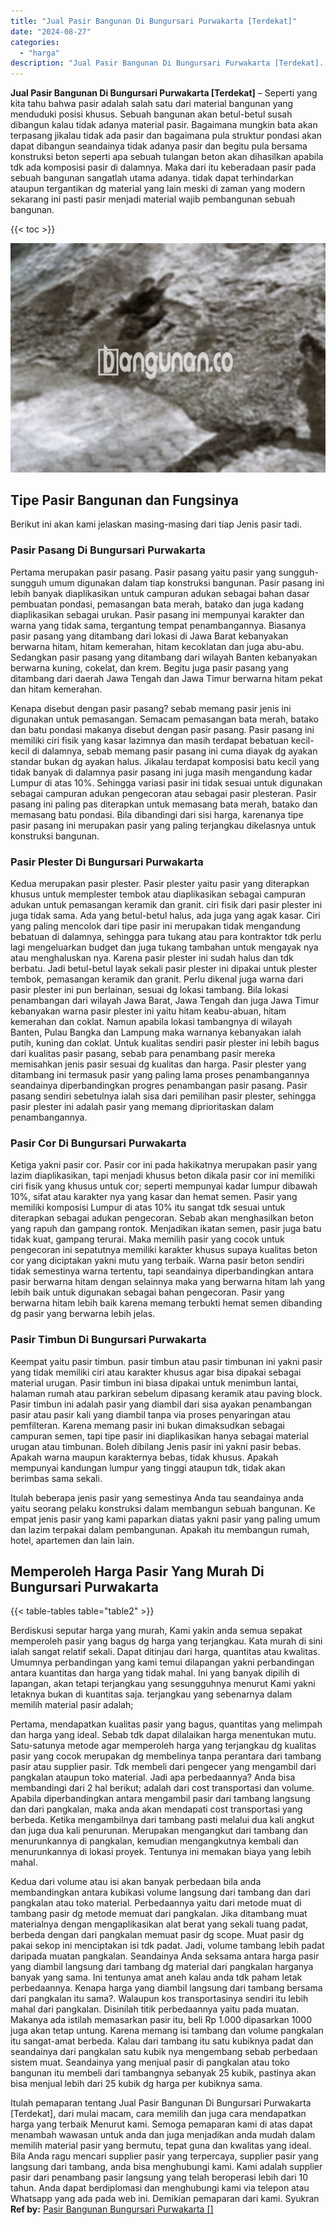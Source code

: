 ```yaml
---
title: "Jual Pasir Bangunan Di Bungursari Purwakarta [Terdekat]"
date: "2024-08-27"
categories: 
  - "harga"
description: "Jual Pasir Bangunan Di Bungursari Purwakarta [Terdekat]. Itulah pemaparan tentang Jual Pasir Bangunan Di Bungursari Purwakarta [Terdekat], dari mulai macam..."
---
```


**Jual Pasir Bangunan Di Bungursari Purwakarta \[Terdekat\]** – Seperti yang kita tahu bahwa pasir adalah salah satu dari material bangunan yang menduduki posisi khusus. Sebuah bangunan akan betul-betul susah dibangun kalau tidak adanya material pasir. Bagaimana mungkin bata akan terpasang jikalau tidak ada pasir dan bagaimana pula struktur pondasi akan dapat dibangun seandainya tidak adanya pasir dan begitu pula bersama konstruksi beton seperti apa sebuah tulangan beton akan dihasilkan apabila tdk ada komposisi pasir di dalamnya. Maka dari itu keberadaan pasir pada sebuah bangunan sangatlah utama adanya. tidak dapat terhindarkan ataupun tergantikan dg material yang lain meski di zaman yang modern sekarang ini pasti pasir menjadi material wajib pembangunan sebuah bangunan.

{{< toc >}}

![Jual Pasir Bangunan Di Bungursari Purwakarta [Terdekat]](/images/jual-pasir-bangunan-36.png)

## Tipe Pasir Bangunan dan Fungsinya

Berikut ini akan kami jelaskan masing-masing dari tiap Jenis pasir tadi.

### Pasir Pasang Di Bungursari Purwakarta

Pertama merupakan pasir pasang. Pasir pasang yaitu pasir yang sungguh-sungguh umum digunakan dalam tiap konstruksi bangunan. Pasir pasang ini lebih banyak diaplikasikan untuk campuran adukan sebagai bahan dasar pembuatan pondasi, pemasangan bata merah, batako dan juga kadang diaplikasikan sebagai urukan. Pasir pasang ini mempunyai karakter dan warna yang tidak sama, tergantung tempat penambangannya. Biasanya pasir pasang yang ditambang dari lokasi di Jawa Barat kebanyakan berwarna hitam, hitam kemerahan, hitam kecoklatan dan juga abu-abu. Sedangkan pasir pasang yang ditambang dari wilayah Banten kebanyakan berwarna kuning, cokelat, dan krem. Begitu juga pasir pasang yang ditambang dari daerah Jawa Tengah dan Jawa Timur berwarna hitam pekat dan hitam kemerahan.

Kenapa disebut dengan pasir pasang? sebab memang pasir jenis ini digunakan untuk pemasangan. Semacam pemasangan bata merah, batako dan batu pondasi makanya disebut dengan pasir pasang. Pasir pasang ini memiliki ciri fisik yang kasar lazimnya dan masih terdapat bebatuan kecil-kecil di dalamnya, sebab memang pasir pasang ini cuma diayak dg ayakan standar bukan dg ayakan halus. Jikalau terdapat komposisi batu kecil yang tidak banyak di dalamnya pasir pasang ini juga masih mengandung kadar Lumpur di atas 10%. Sehingga variasi pasir ini tidak sesuai untuk digunakan sebagai campuran adukan pengecoran atau sebagai pasir plesteran. Pasir pasang ini paling pas diterapkan untuk memasang bata merah, batako dan memasang batu pondasi. Bila dibandingi dari sisi harga, karenanya tipe pasir pasang ini merupakan pasir yang paling terjangkau dikelasnya untuk konstruksi bangunan.

### Pasir Plester Di Bungursari Purwakarta

Kedua merupakan pasir plester. Pasir plester yaitu pasir yang diterapkan khusus untuk memplester tembok atau diaplikasikan sebagai campuran adukan untuk pemasangan keramik dan granit. ciri fisik dari pasir plester ini juga tidak sama. Ada yang betul-betul halus, ada juga yang agak kasar. Ciri yang paling mencolok dari tipe pasir ini merupakan tidak mengandung bebatuan di dalamnya, sehingga para tukang atau para kontraktor tdk perlu lagi mengeluarkan budget dan juga tukang tambahan untuk mengayak nya atau menghaluskan nya. Karena pasir plester ini sudah halus dan tdk berbatu. Jadi betul-betul layak sekali pasir plester ini dipakai untuk plester tembok, pemasangan keramik dan granit. Perlu dikenal juga warna dari pasir plester ini pun berlainan, sesuai dg lokasi tambang. Bila lokasi penambangan dari wilayah Jawa Barat, Jawa Tengah dan juga Jawa Timur kebanyakan warna pasir plester ini yaitu hitam keabu-abuan, hitam kemerahan dan coklat. Namun apabila lokasi tambangnya di wilayah Banten, Pulau Bangka dan Lampung maka warnanya kebanyakan ialah putih, kuning dan coklat. Untuk kualitas sendiri pasir plester ini lebih bagus dari kualitas pasir pasang, sebab para penambang pasir mereka memisahkan jenis pasir sesuai dg kualitas dan harga. Pasir plester yang ditambang ini termasuk pasir yang paling lama proses penambangannya seandainya diperbandingkan progres penambangan pasir pasang. Pasir pasang sendiri sebetulnya ialah sisa dari pemilihan pasir plester, sehingga pasir plester ini adalah pasir yang memang diprioritaskan dalam penambangannya.

### Pasir Cor Di Bungursari Purwakarta

Ketiga yakni pasir cor. Pasir cor ini pada hakikatnya merupakan pasir yang lazim diaplikasikan, tapi menjadi khusus beton dikala pasir cor ini memiliki ciri fisik yang khusus untuk cor; seperti mempunyai kadar lumpur dibawah 10%, sifat atau karakter nya yang kasar dan hemat semen. Pasir yang memiliki komposisi Lumpur di atas 10% itu sangat tdk sesuai untuk diterapkan sebagai adukan pengecoran. Sebab akan menghasilkan beton yang rapuh dan gampang rontok. Menjadikan ikatan semen, pasir juga batu tidak kuat, gampang terurai. Maka memilih pasir yang cocok untuk pengecoran ini sepatutnya memiliki karakter khusus supaya kualitas beton cor yang diciptakan yakni mutu yang terbaik. Warna pasir beton sendiri tidak semestinya warna tertentu, tapi seandainya diperbandingkan antara pasir berwarna hitam dengan selainnya maka yang berwarna hitam lah yang lebih baik untuk digunakan sebagai bahan pengecoran. Pasir yang berwarna hitam lebih baik karena memang terbukti hemat semen dibanding dg pasir yang berwarna lebih jelas.

### Pasir Timbun Di Bungursari Purwakarta

Keempat yaitu pasir timbun. pasir timbun atau pasir timbunan ini yakni pasir yang tidak memiliki ciri atau karakter khusus agar bisa dipakai sebagai material urugan. Pasir timbun ini biasa dipakai untuk menimbun lantai, halaman rumah atau parkiran sebelum dipasang keramik atau paving block. Pasir timbun ini adalah pasir yang diambil dari sisa ayakan penambangan pasir atau pasir kali yang diambil tanpa via proses penyaringan atau pemfilteran. Karena memang pasir ini bukan dimaksudkan sebagai campuran semen, tapi tipe pasir ini diaplikasikan hanya sebagai material urugan atau timbunan. Boleh dibilang Jenis pasir ini yakni pasir bebas. Apakah warna maupun karakternya bebas, tidak khusus. Apakah mempunyai kandungan lumpur yang tinggi ataupun tdk, tidak akan berimbas sama sekali.

Itulah beberapa jenis pasir yang semestinya Anda tau seandainya anda yaitu seorang pelaku konstruksi dalam membangun sebuah bangunan. Ke empat jenis pasir yang kami paparkan diatas yakni pasir yang paling umum dan lazim terpakai dalam pembangunan. Apakah itu membangun rumah, hotel, apartemen dan lain lain.

## Memperoleh Harga Pasir Yang Murah Di Bungursari Purwakarta

{{< table-tables table="table2" >}}

Berdiskusi seputar harga yang murah, Kami yakin anda semua sepakat memperoleh pasir yang bagus dg harga yang terjangkau. Kata murah di sini ialah sangat relatif sekali. Dapat ditinjau dari harga, quantitas atau kwalitas. Umumnya perbandingan yang kami temui dilapangan yakni perbandingan antara kuantitas dan harga yang tidak mahal. Ini yang banyak dipilih di lapangan, akan tetapi terjangkau yang sesungguhnya menurut Kami yakni letaknya bukan di kuantitas saja. terjangkau yang sebenarnya dalam memilih material pasir adalah;

Pertama, mendapatkan kualitas pasir yang bagus, quantitas yang melimpah dan harga yang ideal. Sebab tdk dapat dilalaikan harga menentukan mutu. Satu-satunya metode agar memperoleh harga yang terjangkau dg kualitas pasir yang cocok merupakan dg membelinya tanpa perantara dari tambang pasir atau supplier pasir. Tdk membeli dari pengecer yang mengambil dari pangkalan ataupun toko material. Jadi apa perbedaannya? Anda bisa membandingi dari 2 hal berikut; adalah dari cost transportasi dan volume. Apabila diperbandingkan antara mengambil pasir dari tambang langsung dan dari pangkalan, maka anda akan mendapati cost transportasi yang berbeda. Ketika mengambilnya dari tambang pasti melalui dua kali angkut dan juga dua kali penurunan. Merupakan mengangkut dari tambang dan menurunkannya di pangkalan, kemudian mengangkutnya kembali dan menurunkannya di lokasi proyek. Tentunya ini memakan biaya yang lebih mahal.

Kedua dari volume atau isi akan banyak perbedaan bila anda membandingkan antara kubikasi volume langsung dari tambang dan dari pangkalan atau toko material. Perbedaannya yaitu dari metode muat di tambang pasir dg metode memuat dari pangkalan. Jika ditambang muat materialnya dengan mengaplikasikan alat berat yang sekali tuang padat, berbeda dengan dari pangkalan memuat pasir dg scope. Muat pasir dg pakai sekop ini menciptakan isi tdk padat. Jadi, volume tambang lebih padat daripada muatan pangkalan. Seandainya Anda seksama antara harga pasir yang diambil langsung dari tambang dg material dari pangkalan harganya banyak yang sama. Ini tentunya amat aneh kalau anda tdk paham letak perbedaannya. Kenapa harga yang diambil langsung dari tambang bersama dari pangkalan itu sama?. Walaupun kos transportasinya sendiri itu lebih mahal dari pangkalan. Disinilah titik perbedaannya yaitu pada muatan. Makanya ada istilah memasarkan pasir itu, beli Rp 1.000 dipasarkan 1000 juga akan tetap untung. Karena memang isi tambang dan volume pangkalan itu sangat-amat berbeda. Kalau dari tambang itu satu kubiknya padat dan seandainya dari pangkalan satu kubik nya mengembang sebab perbedaan sistem muat. Seandainya yang menjual pasir di pangkalan atau toko bangunan itu membeli dari tambangnya sebanyak 25 kubik, pastinya akan bisa menjual lebih dari 25 kubik dg harga per kubiknya sama.

Itulah pemaparan tentang Jual Pasir Bangunan Di Bungursari Purwakarta \[Terdekat\], dari mulai macam, cara memilih dan juga cara mendapatkan harga yang terbaik Menurut kami. Semoga pemaparan kami di atas dapat menambah wawasan untuk anda dan juga menjadikan anda mudah dalam memilih material pasir yang bermutu, tepat guna dan kwalitas yang ideal. Bila Anda ragu mencari supplier pasir yang terpercaya, supplier pasir yang langsung dari tambang, anda bisa menghubungi kami. Kami adalah supplier pasir dari penambang pasir langsung yang telah beroperasi lebih dari 10 tahun. Anda dapat berdiplomasi dan menghubungi kami via telepon atau Whatsapp yang ada pada web ini. Demikian pemaparan dari kami. Syukran
**Ref by:** [Pasir Bangunan Bungursari Purwakarta []](https://id.wikipedia.org/wiki/Pasir)
